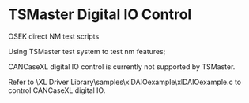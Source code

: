 # TSMaster Digital IO Control
OSEK direct NM test scripts

Using TSMaster test system to test nm features;

CANCaseXL digital IO control is currently not supported by TSMaster.

Refer to \XL Driver Library\samples\xlDAIOexample\xlDAIOexample.c to control CANCaseXL digital IO.


